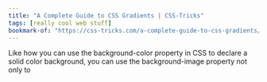 ```yaml
---
title: "A Complete Guide to CSS Gradients | CSS-Tricks"
tags: [really cool web stuff]
bookmark-of: "https://css-tricks.com/a-complete-guide-to-css-gradients/"
---
```

Like how you can use the background-color property in CSS to declare a solid color background, you can use the background-image property not only to
